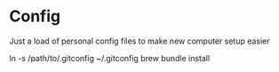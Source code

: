 Config
=========

Just a load of personal config files to make new computer setup easier

ln -s /path/to/.gitconfig ~/.gitconfig
brew bundle install
